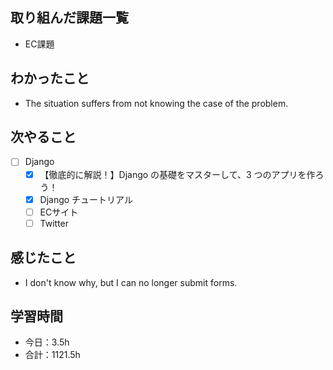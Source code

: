 ## 取り組んだ課題一覧
- EC課題   

## わかったこと
- The situation suffers from not knowing the case of the problem.

## 次やること
- [ ] Django
   - [x] 【徹底的に解説！】Django の基礎をマスターして、3 つのアプリを作ろう！
   - [x] Django チュートリアル
   - [ ] ECサイト
   - [ ] Twitter

## 感じたこと
- I don't know why, but I can no longer submit forms.

## 学習時間

- 今日：3.5h
- 合計：1121.5h